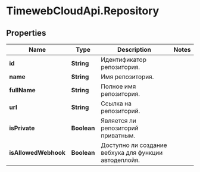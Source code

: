 # TimewebCloudApi.Repository

## Properties

Name | Type | Description | Notes
------------ | ------------- | ------------- | -------------
**id** | **String** | Идентификатор репозитория. | 
**name** | **String** | Имя репозитория. | 
**fullName** | **String** | Полное имя репозитория. | 
**url** | **String** | Ссылка на репозиторий. | 
**isPrivate** | **Boolean** | Является ли репозиторий приватным. | 
**isAllowedWebhook** | **Boolean** | Доступно ли создание вебхука для функции автодеплойя. | 


